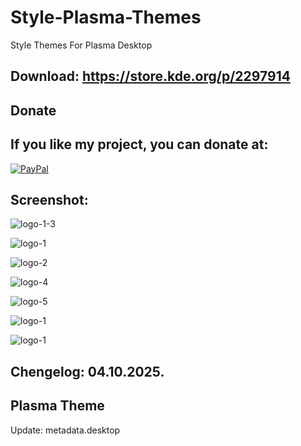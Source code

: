 # Style-Plasma-Themes

Style Themes For Plasma Desktop

Download: https://store.kde.org/p/2297914
------------------------------------------


<html>
  <head>
    <meta charset="utf-8" />
  </head>
  <body>
    <h2>Donate</h2>
    <h2>If you like my project, you can donate at:</h2>
    <a href="https://www.paypal.com/paypalme/VesnaLazic">
    <img src="PayPal.png" alt="PayPal" />
    </a>
  </body>
</html>


Screenshot:
-----------

![logo-1-3](https://github.com/user-attachments/assets/909282f9-e085-4494-bb81-51c532e5bd87)

![logo-1](https://github.com/user-attachments/assets/ca4cd514-0b5f-4716-8e20-ccda7960e7be)

![logo-2](https://github.com/user-attachments/assets/e83a1862-1fde-480e-9ff9-aa12ba6c4059)

![logo-4](https://github.com/user-attachments/assets/2fc92acd-39f5-48a6-9754-d1acc50f04ad)

![logo-5](https://github.com/user-attachments/assets/f60b96e7-c130-44fa-8701-2d4234dbd127)

![logo-1](https://github.com/user-attachments/assets/e7a951cb-39e7-4794-8c3d-6ea3053d459f)

![logo-1](https://github.com/user-attachments/assets/3d3bdcab-fbaf-4aa2-b1af-b2a23f104d37)


Chengelog: 04.10.2025.
----------------------

Plasma Theme
------------

Update: metadata.desktop
